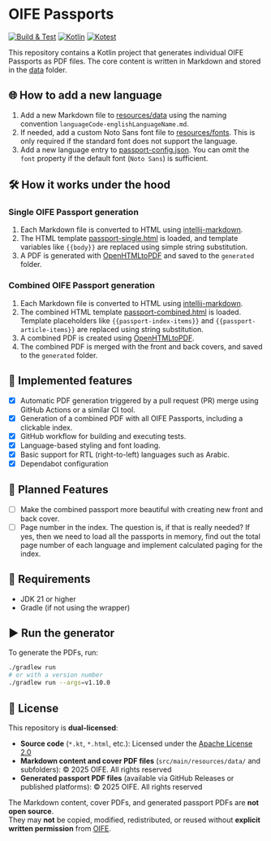 # OIFE Passports

[![Build & Test](https://github.com/oifeorg/passport/actions/workflows/build-test.yml/badge.svg)](https://github.com/oifeorg/passport/actions/workflows/build-test.yml)
[![Kotlin](https://img.shields.io/badge/Kotlin-blue.svg?style=flat&logo=kotlin)](https://kotlinlang.org)
[![Kotest](https://img.shields.io/badge/Kotest-purple.svg?style=flat)](https://kotest.io)

This repository contains a Kotlin project that generates individual OIFE Passports as PDF files. The core content is
written in Markdown and stored in the [data](src/main/resources/data) folder.

## 🌐 How to add a new language

1. Add a new Markdown file to [resources/data](src/main/resources/data) using the naming convention `languageCode-englishLanguageName.md`.
2. If needed, add a custom Noto Sans font file to [resources/fonts](src/main/resources/fonts). This is only required if the standard font does not support the language.
3. Add a new language entry to [passport-config.json](src/main/resources/passport-config.json). You can omit the `font` property if the default font (`Noto Sans`) is sufficient.

## 🛠 How it works under the hood

### Single OIFE Passport generation

1. Each Markdown file is converted to HTML using [intellij-markdown](https://github.com/JetBrains/markdown).
2. The HTML template [passport-single.html](src/main/resources/templates) is loaded, and template variables like `{{body}}` are replaced using simple string substitution.
3. A PDF is generated with [OpenHTMLtoPDF](https://github.com/danfickle/openhtmltopdf) and saved to the `generated` folder.

### Combined OIFE Passport generation

1. Each Markdown file is converted to HTML using [intellij-markdown](https://github.com/JetBrains/markdown).
2. The combined HTML template [passport-combined.html](src/main/resources/templates) is loaded. Template placeholders like `{{passport-index-items}}` and `{{passport-article-items}}` are replaced using string substitution.
3. A combined PDF is created using [OpenHTMLtoPDF](https://github.com/danfickle/openhtmltopdf).
4. The combined PDF is merged with the front and back covers, and saved to the `generated` folder.

## 🎯 Implemented features

- [x] Automatic PDF generation triggered by a pull request (PR) merge using GitHub Actions or a similar CI tool.
- [x] Generation of a combined PDF with all OIFE Passports, including a clickable index.
- [x] GitHub workflow for building and executing tests.
- [x] Language-based styling and font loading.
- [x] Basic support for RTL (right-to-left) languages such as Arabic.
- [x] Dependabot configuration

## 🚀 Planned Features

- [ ] Make the combined passport more beautiful with creating new front and back cover.
- [ ] Page number in the index. The question is, if that is really needed? If yes, then we need to load all the
  passports in memory, find out the total page number of each language and implement calculated paging for the index.

## 🧪 Requirements

- JDK 21 or higher
- Gradle (if not using the wrapper)

## ▶️ Run the generator

To generate the PDFs, run:

```bash
./gradlew run
# or with a version number 
./gradlew run --args=v1.10.0
```

## 📝 License

This repository is **dual-licensed**:

- **Source code** (`*.kt`, `*.html`, etc.): Licensed under the [Apache License 2.0](LICENSE)
- **Markdown content and cover PDF files** (`src/main/resources/data/` and subfolders): © 2025 OIFE. All rights reserved
- **Generated passport PDF files** (available via GitHub Releases or published platforms): © 2025 OIFE. All rights reserved

The Markdown content, cover PDFs, and generated passport PDFs are **not open source**.  
They may **not** be copied, modified, redistributed, or reused without **explicit written permission** from [OIFE](https://oife.org).
